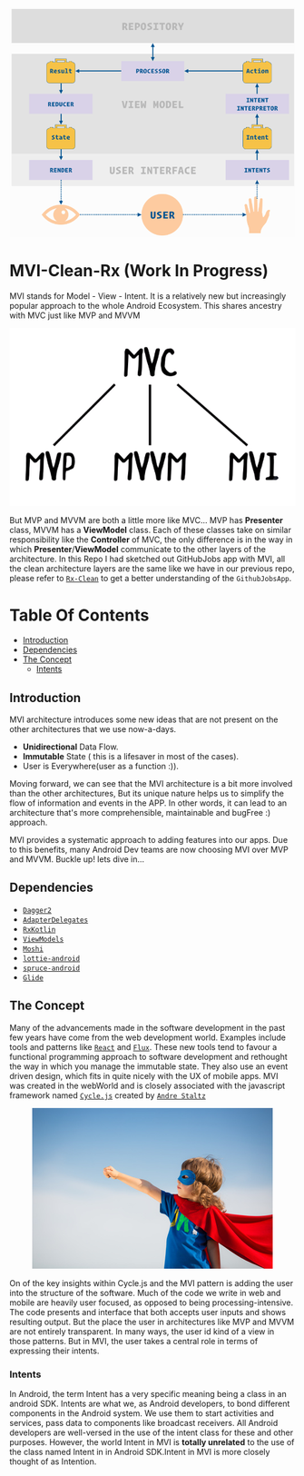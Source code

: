 
<p align="center">
  <img src="https://github.com/iamjosephmj/MVI-Clean-Rx/blob/main/images/mvi-intro.png" />
</p>


# MVI-Clean-Rx (Work In Progress)

MVI stands for Model - View - Intent. It is a relatively new but increasingly popular approach to the whole Android Ecosystem.
This shares ancestry with MVC just like MVP and MVVM


<p align="center">
  <img src="https://github.com/iamjosephmj/MVI-Clean-Rx/blob/main/images/mvi-inh.png" />
</p>

But MVP and MVVM are both a little more like MVC... MVP has <b>Presenter</b> class, MVVM has a <b>ViewModel</b> class. Each of these classes take on similar 
responsibility like the <b>Controller</b> of MVC, the only difference is in the way in which <b>Presenter</b>/<b>ViewModel</b> communicate to 
the other layers of the architecture. In this Repo I had sketched out GitHubJobs app with MVI, all the clean architecture layers are the 
same like we have in our previous repo, please refer to <a href ="https://github.com/iamjosephmj/Rx-Clean">`Rx-Clean`</a> to get a 
better understanding of the `GithubJobsApp`.

# Table Of Contents

* [Introduction](#Introduction)
* [Dependencies](#Dependencies)
* [The Concept](#The-Concept)
    * [Intents](#Intents)

## Introduction

MVI architecture introduces some new ideas that are not present on the other architectures that we use now-a-days. 

* <b>Unidirectional</b> Data Flow.
* <b>Immutable</b> State ( this is a lifesaver in most of the cases).
* User is Everywhere(user as a function :)).

Moving forward, we can see that the MVI architecture is a bit more involved than the other architectures, But its unique nature 
helps us to simplify the flow of information and events in the APP. In other words, it can lead to an architecture that's more comprehensible, maintainable 
and bugFree :) approach.

MVI provides a systematic approach to adding features into our apps. Due to this benefits, many Android Dev teams are now choosing MVI over MVP and 
MVVM. Buckle up! lets dive in...

## Dependencies

* <a href="https://dagger.dev/">`Dagger2`</a>
* <a href="https://github.com/sockeqwe/AdapterDelegates">`AdapterDelegates`</a>
* <a href="https://github.com/ReactiveX/RxKotlin">`RxKotlin`</a>
* <a href="https://developer.android.com/topic/libraries/architecture/viewmodel">`ViewModels`</a>
* <a href="https://github.com/square/moshi">`Moshi`</a>
* <a href="https://github.com/airbnb/lottie-android">`lottie-android`</a>
* <a href="https://github.com/willowtreeapps/spruce-android">`spruce-android`</a>
* <a href="https://github.com/bumptech/glide">`Glide`</a>

## The Concept

Many of the advancements made in the software development in the past few years have come from the web development world. 
Examples include tools and patterns like <a href = "https://reactjs.org/">`React`</a> and <a href="https://facebook.github.io/flux/">`Flux`</a>. These 
new tools tend to favour a functional programming approach to software development and rethought the way in which you manage the immutable state. 
They also use an event driven design, which fits in quite nicely with the UX of mobile apps. MVI was created in the webWorld and is closely associated 
with the javascript framework named <a href ="https://cycle.js.org/">`Cycle.js`</a> created by <a href="https://staltz.com/">`Andre Staltz`</a>

<p align="center">
  <img src="https://github.com/iamjosephmj/MVI-Clean-Rx/blob/main/images/user.jpg" />
</p>

On of the key insights within Cycle.js and the MVI pattern is adding the user into the structure of the software. Much of the code we write in 
web and mobile are heavily user focused, as opposed to being processing-intensive. The code presents and interface that both accepts user inputs 
and shows resulting output. But the place the user in architectures like MVP and MVVM are not entirely transparent. In many ways, the user id kind of 
a view in those patterns. But in MVI, the user takes a central role in terms of expressing their intents.   

### Intents
In Android, the term Intent has a very specific meaning being a class in an android SDK. Intents are what we, as Android developers, to bond 
different components in the Android system. We use them to start activities and services, pass data to components like broadcast receivers. All Android developers 
are well-versed in the use of the intent class for these and other purposes. However, the world Intent in MVI is <b>totally unrelated</b> to the use of 
the class named Intent in in Android SDK.Intent in MVI is more closely thought of as Intention.  
